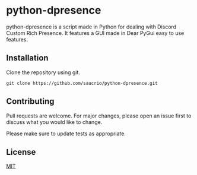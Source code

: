 # python-dpresence

python-dpresence is a script made in Python for dealing with Discord Custom Rich Presence. It features a GUI made in Dear PyGui easy to use features.

## Installation

Clone the repository using git.

```
git clone https://github.com/saucrio/python-dpresence.git
```

## Contributing
Pull requests are welcome. For major changes, please open an issue first to discuss what you would like to change.

Please make sure to update tests as appropriate.

## License
[MIT](https://choosealicense.com/licenses/mit/)